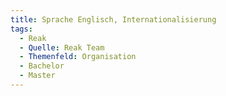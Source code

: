 ```yaml
---
title: Sprache Englisch, Internationalisierung
tags:
  - Reak
  - Quelle: Reak Team
  - Themenfeld: Organisation
  - Bachelor
  - Master
---
```

